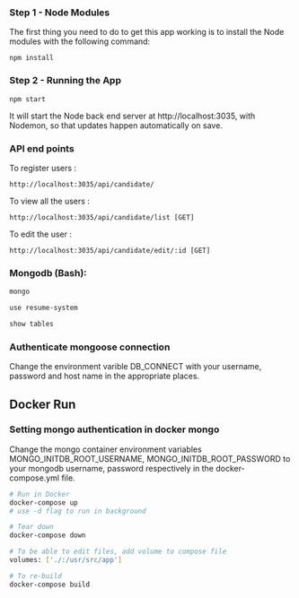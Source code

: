 ### Step 1 - Node Modules

The first thing you need to do to get this app working is to install the Node modules with the following command:

    npm install

### Step 2 - Running the App

    npm start

It will start the Node back end server at http://localhost:3035, with Nodemon, so that updates happen automatically on save. 


### API end points

To register users : 

    http://localhost:3035/api/candidate/
    

To view all the users : 

    http://localhost:3035/api/candidate/list [GET]


To edit the user : 

    http://localhost:3035/api/candidate/edit/:id [GET]
   
### Mongodb (Bash):

```bash
mongo
```

```bash
use resume-system
```

```bash
show tables
```
### Authenticate mongoose connection

Change the environment varible DB_CONNECT with your username, password and host name in the appropriate places.


## Docker Run

### Setting mongo authentication in docker mongo

Change the mongo container environment variables MONGO_INITDB_ROOT_USERNAME, MONGO_INITDB_ROOT_PASSWORD to your mongodb username, password respectively in the docker-compose.yml file.

```bash
# Run in Docker
docker-compose up
# use -d flag to run in background
```

```bash
# Tear down
docker-compose down
```

```bash
# To be able to edit files, add volume to compose file
volumes: ['./:/usr/src/app']
```

```bash
# To re-build
docker-compose build
```

